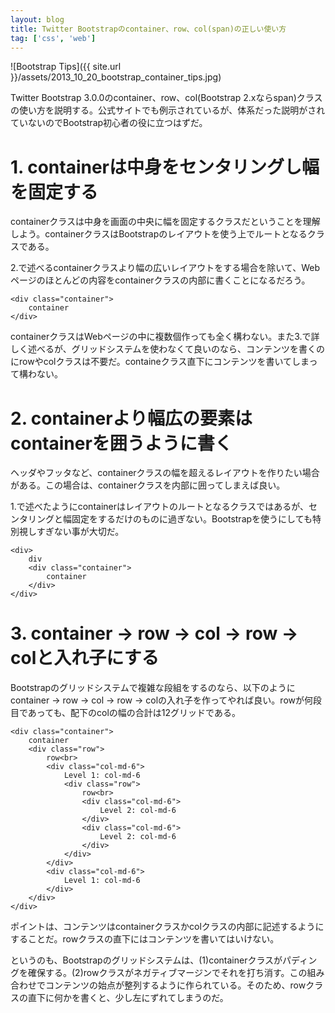 ```yaml
---
layout: blog
title: Twitter Bootstrapのcontainer、row、col(span)の正しい使い方
tag: ['css', 'web']
---
```




![Bootstrap Tips]({{ site.url }}/assets/2013_10_20_bootstrap_container_tips.jpg)

Twitter Bootstrap 3.0.0のcontainer、row、col(Bootstrap 2.xならspan)クラスの使い方を説明する。公式サイトでも例示されているが、体系だった説明がされていないのでBootstrap初心者の役に立つはずだ。

# 1. containerは中身をセンタリングし幅を固定する

containerクラスは中身を画面の中央に幅を固定するクラスだということを理解しよう。containerクラスはBootstrapのレイアウトを使う上でルートとなるクラスである。

2.で述べるcontainerクラスより幅の広いレイアウトをする場合を除いて、Webページのほとんどの内容をcontainerクラスの内部に書くことになるだろう。

~~~~
<div class="container">
	container
</div>
~~~~

containerクラスはWebページの中に複数個作っても全く構わない。また3.で詳しく述べるが、グリッドシステムを使わなくて良いのなら、コンテンツを書くのにrowやcolクラスは不要だ。containeクラス直下にコンテンツを書いてしまって構わない。

# 2. containerより幅広の要素はcontainerを囲うように書く

ヘッダやフッタなど、containerクラスの幅を超えるレイアウトを作りたい場合がある。この場合は、containerクラスを内部に囲ってしまえば良い。

1.で述べたようにcontainerはレイアウトのルートとなるクラスではあるが、センタリングと幅固定をするだけのものに過ぎない。Bootstrapを使うにしても特別視しすぎない事が大切だ。

~~~~
<div>
	div
	<div class="container">
		container
	</div>
</div>
~~~~

# 3. container -> row -> col -> row -> colと入れ子にする

Bootstrapのグリッドシステムで複雑な段組をするのなら、以下のようにcontainer -> row -> col -> row -> colの入れ子を作ってやれば良い。rowが何段目であっても、配下のcolの幅の合計は12グリッドである。

~~~~
<div class="container">
	container
	<div class="row">
		row<br>
		<div class="col-md-6">
			Level 1: col-md-6
			<div class="row">
				row<br>
				<div class="col-md-6">
					Level 2: col-md-6
				</div>
				<div class="col-md-6">
					Level 2: col-md-6
				</div>
			</div>
		</div>
		<div class="col-md-6">
			Level 1: col-md-6
		</div>
	</div>
</div>
~~~~

ポイントは、コンテンツはcontainerクラスかcolクラスの内部に記述するようにすることだ。rowクラスの直下にはコンテンツを書いてはいけない。

というのも、Bootstrapのグリッドシステムは、(1)containerクラスがパディングを確保する。(2)rowクラスがネガティブマージンでそれを打ち消す。この組み合わせでコンテンツの始点が整列するように作られている。そのため、rowクラスの直下に何かを書くと、少し左にずれてしまうのだ。
